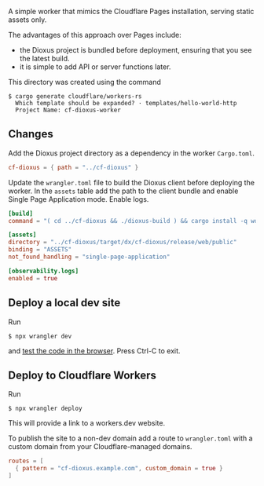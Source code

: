 A simple worker that mimics the Cloudflare Pages installation, serving static assets only.

The advantages of this approach over Pages include:
- the Dioxus project is bundled before deployment, ensuring that you see the latest build.
- it is simple to add API or server functions later.

This directory was created using the command
```
$ cargo generate cloudflare/workers-rs
  Which template should be expanded? · templates/hello-world-http
  Project Name: cf-dioxus-worker
```

## Changes

Add the Dioxus project directory as a dependency in the worker `Cargo.toml`.

```toml
cf-dioxus = { path = "../cf-dioxus" }
```

Update the `wrangler.toml` file to build the Dioxus client before deploying the
worker. In the `assets` table add the path to the client bundle and enable
Single Page Application mode. Enable logs.

```toml
[build]
command = "( cd ../cf-dioxus && ./dioxus-build ) && cargo install -q worker-build && worker-build --release"

[assets]
directory = "../cf-dioxus/target/dx/cf-dioxus/release/web/public"
binding = "ASSETS"
not_found_handling = "single-page-application"

[observability.logs]
enabled = true
```

## Deploy a local dev site

Run
```
$ npx wrangler dev
```
and [test the code in the browser](http://localhost:8787/). Press Ctrl-C to exit.

## Deploy to Cloudflare Workers

Run
```
$ npx wrangler deploy
```

This will provide a link to a workers.dev website.

To publish the site to a non-dev domain add a route to `wrangler.toml` with a
custom domain from your Cloudflare-managed domains.
```toml
routes = [
  { pattern = "cf-dioxus.example.com", custom_domain = true }
]
```
